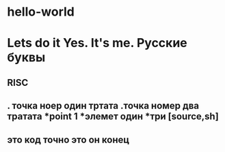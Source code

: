 # hello-world
Lets do it
Yes. It's me.
Русские буквы
=============

RISC
----

. точка ноер один
тртата
.точка номер два
тратата
*point 1
*элемет один
*три
[source,sh]
----
это код
  точно это он
конец
----
